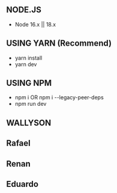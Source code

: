 ## NODE.JS

- Node 16.x || 18.x

## USING YARN (Recommend)

- yarn install
- yarn dev

## USING NPM

- npm i OR npm i --legacy-peer-deps
- npm run dev
                                                                                    
## WALLYSON                                                                                        
## Rafael
## Renan
## Eduardo